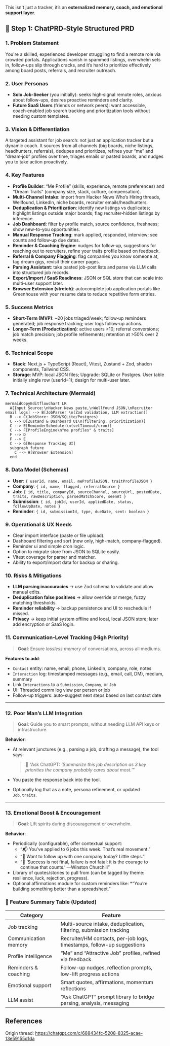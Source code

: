 This isn't just a tracker, it’s an **externalized memory, coach, and emotional support layer**.

## 🚀 Step 1: ChatPRD‑Style Structured PRD

### **1. Problem Statement**

You're a skilled, experienced developer struggling to find a remote role via crowded portals. Applications vanish in spammed listings, overwhelm sets in, follow-ups slip through cracks, and it’s hard to prioritize effectively among board posts, referrals, and recruiter outreach.

### **2. User Personas**

- **Solo Job‑Seeker** (you initially): seeks high‑signal remote roles, anxious about follow-ups, desires proactive reminders and clarity.
- **Future SaaS Users** (friends or network peers): want accessible, coach‑enabled job search tracking and prioritization tools without needing custom templates.

### **3. Vision & Differentiation**

A targeted assistant for job search: not just an application tracker but a dynamic coach. It sources from all channels (big boards, niche listings, headhunters, referrals), dedupes and prioritizes, refines your “me” and “dream‑job” profiles over time, triages emails or pasted boards, and nudges you to take action proactively.

### **4. Key Features**

- **Profile Builder**: “Me Profile” (skills, experience, remote preferences) and “Dream Traits” (company size, stack, culture, compensation).
- **Multi‑Channel Intake**: import from Hacker News Who’s Hiring threads, Wellfound, LinkedIn, niche boards, recruiter emails/headhunters.
- **Deduplication & Prioritization**: identify new listings vs duplicates; highlight listings outside major boards; flag recruiter‑hidden listings by inference.
- **Job Dashboard**: filter by profile match, source confidence, freshness; show new-to-you opportunities.
- **Manual Response Tracking**: mark applied, responded, interview; see counts and follow‑up due dates.
- **Reminder & Coaching Engine**: nudges for follow‑up, suggestions for reaching out to recruiters, refine your traits profile based on feedback.
- **Referral & Company Flagging**: flag companies you know someone at, tag dream gigs, revisit their career pages.
- **Parsing Assistant**: take pasted job-post lists and parse via LLM calls into structured job records.
- **Export/Import / SaaS Readiness**: JSON or SQL store that can scale into multi-user support later.
- **Browser Extension (stretch)**: autocomplete job application portals like Greenhouse with your resume data to reduce repetitive form entries.

### **5. Success Metrics**

- **Short-Term (MVP)**: ~20 jobs triaged/week; follow‑up reminders generated; job response tracking; user logs follow‑up actions.
- **Longer-Term (Productization)**: active users >10; referral conversions; job match precision; job profile refinements; retention at >50% over 2 weeks.

### **6. Technical Scope**

- **Stack**: Next.js + TypeScript (React), Vitest, Zustand + Zod, shadcn components, Tailwind CSS.
- **Storage**: MVP: local JSON files; Upgrade: SQLite or Postgres. User table initially single row (userId=1); design for multi-user later.

### **7. Technical Architecture (Mermaid)**

```
mermaidCopyEditflowchart LR
  A[Input Source:\nHacker News paste,\nWellfound JSON,\nRecruiter email logs] --> B[JobParser \n(Zod validation, LLM extraction)]
  B --> C(JobStore: JSON/SQLite/Postgres)
  C --> D[Zustand & Dashboard UI\n(filtering, prioritization)]
  C --> E[ReminderScheduler\n(setTimeout/cron)]
  C --> F[ProfileEngine\n"me profiles" & traits]
  F --> D
  F --> E
  C --> G[Response Tracking UI]
  subgraph future
    C --> H[Browser Extension]
  end
```

### **8. Data Model (Schemas)**

- **User**: `{ userId, name, email, meProfileJSON, traitProfileJSON }`
- **Company**: `{ id, name, flagged, referralSource }`
- **Job**: `{ id, title, companyId, sourceChannel, sourceUrl, postedDate, traits, rawDescription, parsedMatchScore, seenAt }`
- **Submission**: `{ id, jobId, userId, appliedDate, status, followUpDate, notes }`
- **Reminder**: `{ id, submissionId, type, dueDate, sent: boolean }`

### **9. Operational & UX Needs**

- Clear import interface (paste or file upload).
- Dashboard filtering and sort (new only, high-match, company-flagged).
- Reminder ui and simple cron logic.
- Option to migrate store from JSON to SQLite easily.
- Vitest coverage for parser and matcher.
- Ability to export/import data for backup or sharing.

### **10. Risks & Mitigations**

- **LLM parsing inaccuracies** → use Zod schema to validate and allow manual edits.
- **Deduplication false positives** → allow override or merge, fuzzy matching thresholds.
- **Reminder reliability** → backup persistence and UI to reschedule if missed.
- **Privacy** → keep initial system offline and local, local JSON store; later add encryption or SaaS login.

### **11. Communication-Level Tracking (High Priority)**

> **Goal**: Ensure *lossless memory* of conversations, across all mediums.

**Features to add**:

- `Contact` entity: name, email, phone, LinkedIn, company, role, notes
- `Interaction` log: timestamped messages (e.g., email, call, DM), medium, summary
- Link `Interactions` to a `Submission`, `Company`, or `Job`
- UI: Threaded comm log view per person or job
- Follow-up triggers: auto-suggest next steps based on last contact date

------

### **12. Poor Man’s LLM Integration**

> **Goal**: Guide you to smart prompts, without needing LLM API keys or infrastructure.

**Behavior**:

- At relevant junctures (e.g., parsing a job, drafting a message), the tool says:

  > 🧠 “Ask ChatGPT: *‘Summarize this job description as 3 key priorities the company probably cares about most.’*”

- You paste the response back into the tool.

- Optionally log that as a note, persona refinement, or updated `Job.traits`.

------

### **13. Emotional Boost & Encouragement**

> **Goal**: Lift spirits during discouragement or overwhelm.

**Behavior**:

- Periodically (configurable), offer contextual support:
  - “📬 You’ve applied to 6 jobs this week. That’s real movement.”
  - “💬 Want to follow up with one company today? Little steps.”
  - “📖 ‘Success is not final, failure is not fatal: it is the courage to continue that counts.’ —Winston Churchill”
- Library of quotes/stories to pull from (can be tagged by theme: resilience, luck, rejection, progress).
- Optional affirmations module for custom reminders like: *“You’re building something better than a spreadsheet.”





### 🧠 Feature Summary Table (Updated)

| Category             | Feature                                                      |
| -------------------- | ------------------------------------------------------------ |
| Job tracking         | Multi-source intake, deduplication, filtering, submission tracking |
| Communication memory | Recruiter/HM contacts, per-job logs, timestamps, follow-up suggestions |
| Profile intelligence | “Me” and “Attractive Job” profiles, refined via feedback     |
| Reminders & coaching | Follow-up nudges, reflection prompts, low-lift progress actions |
| Emotional support    | Smart quotes, affirmations, momentum reflections             |
| LLM assist           | “Ask ChatGPT” prompt library to bridge parsing, analysis, messaging |

## References

Origin thread: https://chatgpt.com/c/688434fc-5208-8325-acae-13e59155d1da

